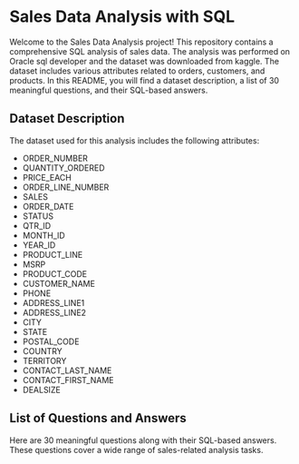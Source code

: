 # Sales Data Analysis with SQL

Welcome to the Sales Data Analysis project! This repository contains a comprehensive SQL analysis of sales data. The analysis was performed on Oracle sql developer and the dataset was downloaded from kaggle. The dataset includes various attributes related to orders, customers, and products. In this README, you will find a dataset description, a list of 30 meaningful questions, and their SQL-based answers.

## Dataset Description

The dataset used for this analysis includes the following attributes:

- ORDER_NUMBER
- QUANTITY_ORDERED
- PRICE_EACH
- ORDER_LINE_NUMBER
- SALES
- ORDER_DATE
- STATUS
- QTR_ID
- MONTH_ID
- YEAR_ID
- PRODUCT_LINE
- MSRP
- PRODUCT_CODE
- CUSTOMER_NAME
- PHONE
- ADDRESS_LINE1
- ADDRESS_LINE2
- CITY
- STATE
- POSTAL_CODE
- COUNTRY
- TERRITORY
- CONTACT_LAST_NAME
- CONTACT_FIRST_NAME
- DEALSIZE

## List of Questions and Answers

Here are 30 meaningful questions along with their SQL-based answers. These questions cover a wide range of sales-related analysis tasks.


